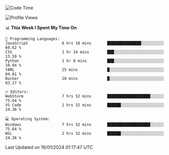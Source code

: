 <!--START_SECTION:waka-->
![Code Time](http://img.shields.io/badge/Code%20Time-501%20hrs%2018%20mins-blue)

![Profile Views](http://img.shields.io/badge/Profile%20Views-12-blue)

📊 **This Week I Spent My Time On** 

```text
💬 Programming Languages: 
JavaScript               6 hrs 18 mins       ███████████████░░░░░░░░░░   60.62 % 
CSS                      1 hr 24 mins        ███░░░░░░░░░░░░░░░░░░░░░░   13.59 % 
Python                   1 hr 8 mins         ███░░░░░░░░░░░░░░░░░░░░░░   10.94 % 
YAML                     25 mins             █░░░░░░░░░░░░░░░░░░░░░░░░   04.01 % 
Docker                   20 mins             █░░░░░░░░░░░░░░░░░░░░░░░░   03.27 % 

🔥 Editors: 
WebStorm                 7 hrs 52 mins       ███████████████████░░░░░░   75.64 % 
VS Code                  2 hrs 32 mins       ██████░░░░░░░░░░░░░░░░░░░   24.36 % 

💻 Operating System: 
Windows                  7 hrs 52 mins       ███████████████████░░░░░░   75.64 % 
WSL                      2 hrs 32 mins       ██████░░░░░░░░░░░░░░░░░░░   24.36 % 
```


 Last Updated on 16/01/2024 01:17:47 UTC
<!--END_SECTION:waka-->
